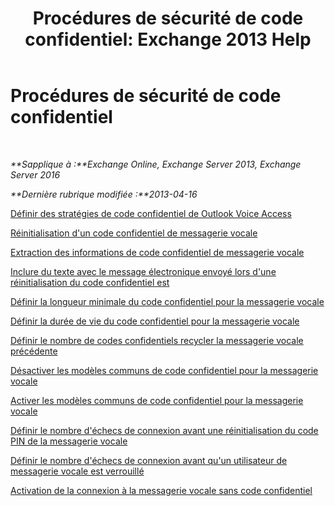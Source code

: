 ﻿---
title: 'Procédures de sécurité de code confidentiel: Exchange 2013 Help'
TOCTitle: Procédures de sécurité de code confidentiel
ms:assetid: 58e4b02e-dc99-46b8-a65d-d441bbfee8a9
ms:mtpsurl: https://technet.microsoft.com/fr-fr/library/JJ863110(v=EXCHG.150)
ms:contentKeyID: 50555405
ms.date: 05/23/2018
mtps_version: v=EXCHG.150
ms.translationtype: MT
---

# Procédures de sécurité de code confidentiel

 

_**Sapplique à :**Exchange Online, Exchange Server 2013, Exchange Server 2016_

_**Dernière rubrique modifiée :**2013-04-16_

[Définir des stratégies de code confidentiel de Outlook Voice Access](set-outlook-voice-access-pin-policies-exchange-2013-help.md)

[Réinitialisation d'un code confidentiel de messagerie vocale](reset-a-voice-mail-pin-exchange-2013-help.md)

[Extraction des informations de code confidentiel de messagerie vocale](retrieve-voice-mail-pin-information-exchange-2013-help.md)

[Inclure du texte avec le message électronique envoyé lors d'une réinitialisation du code confidentiel est](include-text-with-the-email-message-sent-when-a-pin-is-reset-exchange-2013-help.md)

[Définir la longueur minimale du code confidentiel pour la messagerie vocale](set-the-minimum-pin-length-for-voice-mail-exchange-2013-help.md)

[Définir la durée de vie du code confidentiel pour la messagerie vocale](set-the-pin-lifetime-for-voice-mail-exchange-2013-help.md)

[Définir le nombre de codes confidentiels recycler la messagerie vocale précédente](set-the-number-of-previous-voice-mail-pins-to-recycle-exchange-2013-help.md)

[Désactiver les modèles communs de code confidentiel pour la messagerie vocale](disable-common-pin-patterns-for-voice-mail-exchange-2013-help.md)

[Activer les modèles communs de code confidentiel pour la messagerie vocale](enable-common-pin-patterns-for-voice-mail-exchange-2013-help.md)

[Définir le nombre d'échecs de connexion avant une réinitialisation du code PIN de la messagerie vocale](set-the-number-of-sign-in-failures-before-a-voice-mail-pin-is-reset-exchange-2013-help.md)

[Définir le nombre d'échecs de connexion avant qu'un utilisateur de messagerie vocale est verrouillé](set-the-number-of-sign-in-failures-before-a-voice-mail-user-is-locked-out-exchange-2013-help.md)

[Activation de la connexion à la messagerie vocale sans code confidentiel](enable-pin-less-sign-ins-for-voice-mail-exchange-2013-help.md)

